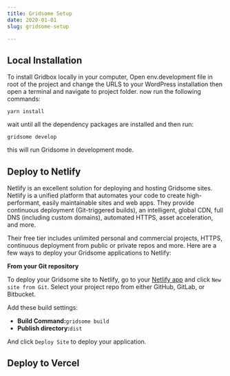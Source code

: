```yaml
---
title: Gridsome Setup
date: 2020-01-01
slug: gridsome-setup

---
```

## Local Installation

To install Gridbox locally in your computer, Open env.development file in root of the project and change the URLS to your WordPress installation then open a terminal and navigate to project folder. now run the following commands:

    yarn install

wait until all the dependency packages are installed and then run:

    gridsome develop

this will run Gridsome in development mode.

## Deploy to Netlify

Netlify is an excellent solution for deploying and hosting Gridsome sites. Netlify is a unified platform that automates your code to create high-performant, easily maintainable sites and web apps. They provide continuous deployment (Git-triggered builds), an intelligent, global CDN, full DNS (including custom domains), automated HTTPS, asset acceleration, and more.

Their free tier includes unlimited personal and commercial projects, HTTPS, continuous deployment from public or private repos and more. Here are a few ways to deploy your Gridsome applications to Netlify:

**From your Git repository**

To deploy your Gridsome site to Netlify, go to your [Netlify app](https://app.netlify.com/) and click `New site from Git`. Select your project repo from either GitHub, GitLab, or Bitbucket.

Add these build settings:

* **Build Command:**`gridsome build`
* **Publish directory:**`dist`

And click `Deploy Site` to deploy your application.

## Deploy to Vercel